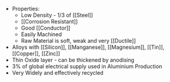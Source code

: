 - Properties:
	- Low Density - 1/3 of [[Steel]]
	- [[Corrosion Resistant]]
	- Good [[Conductor]]
	- Easily Machined
	- Raw Material is soft, weak and very [[Ductile]]
- Alloys with [[Silicon]], [[Manganese]], [[Magnesium]], [[Tin]], [[Copper]], [[Zinc]]
- Thin Oxide layer - can be thickened by anodising
- 3% of global electrical supply used in Aluminium Production
- Very Widely and effectively recycled